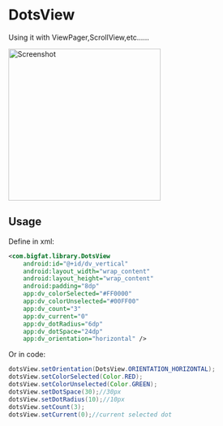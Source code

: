# DotsView
Using it with ViewPager,ScrollView,etc......   

<img src="https://raw.githubusercontent.com/yueban/DotsView/master/DotsView.gif" width="300" alt="Screenshot"/>

## Usage
Define in xml:
```xml
<com.bigfat.library.DotsView
    android:id="@+id/dv_vertical"
    android:layout_width="wrap_content"
    android:layout_height="wrap_content"
    android:padding="8dp"
    app:dv_colorSelected="#FF0000"
    app:dv_colorUnselected="#00FF00"
    app:dv_count="3"
    app:dv_current="0"
    app:dv_dotRadius="6dp"
    app:dv_dotSpace="24dp"
    app:dv_orientation="horizontal" />
```

Or in code:
```java
dotsView.setOrientation(DotsView.ORIENTATION_HORIZONTAL);
dotsView.setColorSelected(Color.RED);
dotsView.setColorUnselected(Color.GREEN);
dotsView.setDotSpace(30);//30px
dotsView.setDotRadius(10);//10px
dotsView.setCount(3);
dotsView.setCurrent(0);//current selected dot
```